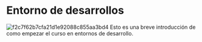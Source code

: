 # Entorno de desarrollos
![f2c7f62b7cfa21d1e92088c855aa3bd4](https://user-images.githubusercontent.com/114073072/224993490-6fd1c927-af56-4e8b-8b04-81a7aead2d78.gif)
Esto es una breve introducción de como empezar el curso en entornos de desarrollo.


